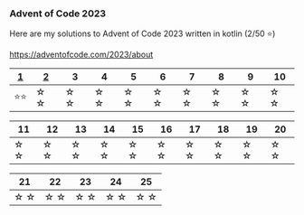 ### Advent of Code 2023

Here are my solutions to Advent of Code 2023 written in kotlin (2/50 ⭐)

https://adventofcode.com/2023/about


| [1](src/main/kotlin/Day01.kt) | [2](src/main/kotlin/Day02.kt) | 3 | 4 | 5 | 6 | 7 | 8 | 9 | 10 |
|----|----|---|---|---|---|---|-----|-----|-----|
| ⭐⭐ | ☆ ☆ | ☆ ☆ | ☆ ☆ | ☆ ☆ | ☆ ☆ | ☆ ☆ | ☆ ☆ | ☆ ☆ | ☆ ☆ |


| 11 | 12 | 13 | 14 | 15 | 16 | 17 | 18 | 19 | 20 |
|-----|-----|-----|-----|-----|-----|-----|-----|-----|-----|
| ☆ ☆ | ☆ ☆ | ☆ ☆ | ☆ ☆ | ☆ ☆ | ☆ ☆ | ☆ ☆ | ☆ ☆ | ☆ ☆ | ☆ ☆ |

| 21 | 22 | 23 | 24 | 25 |
|----|----|----|----|----|
| ☆ ☆ | ☆ ☆ | ☆ ☆ | ☆ ☆ | ☆ ☆ |

